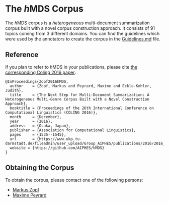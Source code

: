 # The <i>h</i>MDS Corpus
The <i>h</i>MDS corpus is a <i>heterogeneous</i> multi-document summarization corpus built with a novel corpus construction approach. It consists of 91 topics coming from 3 different domains. You can find the guidelines which were used by the annotators to create the corpus in the [Guidelines.md](Guidelines.md) file.

## Reference
If you plan to refer to <i>h</i>MDS in your publications, please cite [the corresponding Coling 2016 paper](http://aclweb.org/anthology/C16-1145):

```
@InProceedings{Zopf2016hMDS,
  author    = {Zopf, Markus and Peyrard, Maxime and Eckle-Kohler, Judith},
  title     = {The Next Step for Multi-Document Summarization: A Heterogeneous Multi-Genre Corpus Built with a Novel Construction Approach},
  booktitle = {Proceedings of the 26th International Conference on Computational Linguistics (COLING 2016)},
  month     = {December},
  year      = {2016},
  address   = {Osaka, Japan},
  publisher = {Association for Computational Linguistics},
  pages     = {1535--1545},
  url       = {https://www.ukp.tu-darmstadt.de/fileadmin/user_upload/Group_AIPHES/publications/2016/2016_COLING_hMDS_cameraReady.pdf},
  website = {https://github.com/AIPHES/hMDS}
}
```

## Obtaining the Corpus
To obtain the corpus, please contact one of the following persons:

* [Markus Zopf](https://www.aiphes.tu-darmstadt.de/de/aiphes/people/doctoral-researchers/markus-zopf)
* [Maxime Peyrard](https://www.aiphes.tu-darmstadt.de/de/aiphes/people/doctoral-researchers/maxime-peyrard)
